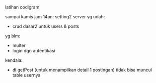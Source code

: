 latihan codigram

sampai kamis jam 14an: setting2 server
yg udah:

- crud dasar2 untuk users & posts

yg blm:

- multer
- login dgn autentikasi

kendala:

- di getPost (untuk menampilkan detail 1 postingan) tidak bisa muncul table usernya
